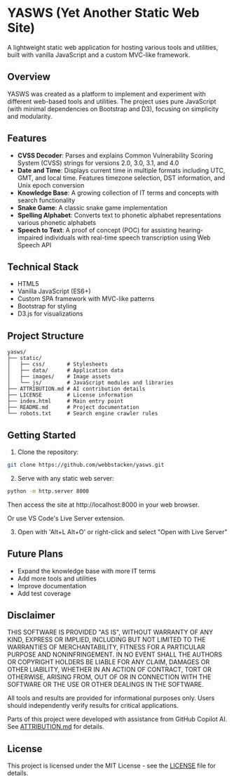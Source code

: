 # YASWS (Yet Another Static Web Site)

A lightweight static web application for hosting various tools and utilities, built with vanilla JavaScript and a custom MVC-like framework.

## Overview

YASWS was created as a platform to implement and experiment with different web-based tools and utilities. The project uses pure JavaScript (with minimal dependencies on Bootstrap and D3), focusing on simplicity and modularity.

## Features

- **CVSS Decoder**: Parses and explains Common Vulnerability Scoring System (CVSS) strings for versions 2.0, 3.0, 3.1, and 4.0
- **Date and Time**: Displays current time in multiple formats including UTC, GMT, and local time. Features timezone selection, DST information, and Unix epoch conversion
- **Knowledge Base**: A growing collection of IT terms and concepts with search functionality
- **Snake Game**: A classic snake game implementation
- **Spelling Alphabet**: Converts text to phonetic alphabet representations various phonetic alphabets
- **Speech to Text**: A proof of concept (POC) for assisting hearing-impaired individuals with real-time speech transcription using Web Speech API


## Technical Stack

- HTML5
- Vanilla JavaScript (ES6+)
- Custom SPA framework with MVC-like patterns
- Bootstrap for styling
- D3.js for visualizations

## Project Structure

```
yasws/
├── static/
│   ├── css/       # Stylesheets
│   ├── data/      # Application data
│   ├── images/    # Image assets
│   └── js/        # JavaScript modules and libraries
├── ATTRIBUTION.md # AI contribution details
├── LICENSE        # License information
├── index.html     # Main entry point
├── README.md      # Project documentation
└── robots.txt     # Search engine crawler rules
```

## Getting Started

1. Clone the repository:
```bash
git clone https://github.com/webbstacken/yasws.git
```
2. Serve with any static web server:
```bash
python -m http.server 8000
```
Then access the site at http://localhost:8000 in your web browser.

Or use VS Code's Live Server extension.

3. Open with 'Alt+L Alt+O' or right-click and select "Open with Live Server"

## Future Plans

- Expand the knowledge base with more IT terms
- Add more tools and utilities
- Improve documentation
- Add test coverage

## Disclaimer

THIS SOFTWARE IS PROVIDED "AS IS", WITHOUT WARRANTY OF ANY KIND, EXPRESS OR IMPLIED, INCLUDING BUT NOT LIMITED TO THE WARRANTIES OF MERCHANTABILITY, FITNESS FOR A PARTICULAR PURPOSE AND NONINFRINGEMENT. IN NO EVENT SHALL THE AUTHORS OR COPYRIGHT HOLDERS BE LIABLE FOR ANY CLAIM, DAMAGES OR OTHER LIABILITY, WHETHER IN AN ACTION OF CONTRACT, TORT OR OTHERWISE, ARISING FROM, OUT OF OR IN CONNECTION WITH THE SOFTWARE OR THE USE OR OTHER DEALINGS IN THE SOFTWARE.

All tools and results are provided for informational purposes only. Users should independently verify results for critical applications.

Parts of this project were developed with assistance from GitHub Copilot AI. See [ATTRIBUTION.md](https://github.com/webbstacken/yasws/blob/main/ATTRIBUTION.md) for details.

## License

This project is licensed under the MIT License - see the [LICENSE](https://github.com/webbstacken/yasws/blob/main/LICENSE) file for details.